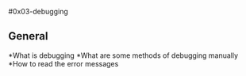#0x03-debugging
## General
*What is debugging
*What are some methods of debugging manually
*How to read the error messages
